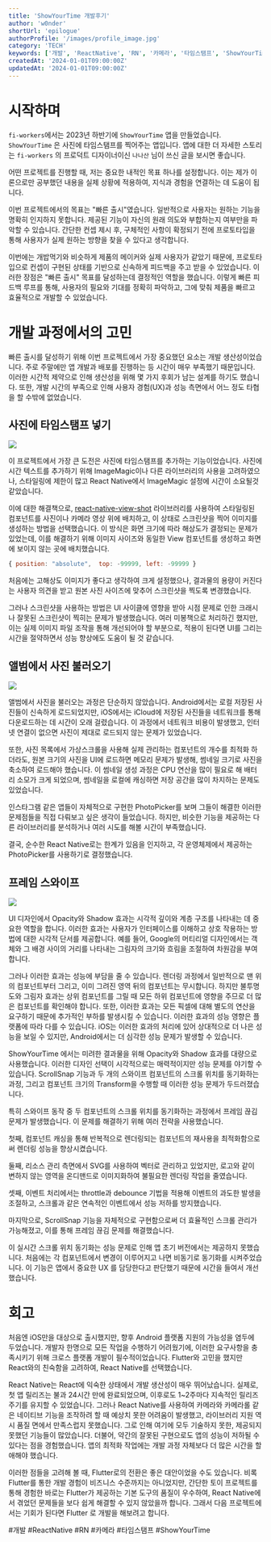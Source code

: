 ```yaml
---
title: 'ShowYourTime 개발후기'
author: 'w0nder'
shortUrl: 'epilogue'
authorProfile: '/images/profile_image.jpg'
category: 'TECH'
keywords: ['개발', 'ReactNative', 'RN', '카메라', '타임스탬프', 'ShowYourTime']
createdAt: '2024-01-01T09:00:00Z'
updatedAt: '2024-01-01T09:00:00Z'
---
```


<link-preview url="https://showyourti.me" title="Show Your Time" target="_blank" image="https://www.showyourti.me/images/og.png">
</link-preview>

# 시작하며

`fi-workers`에서는 2023년 하반기에 `ShowYourTime` 앱을 만들었습니다. `ShowYourTime` 은 사진에 타임스탬프를 찍어주는 앱입니다. 앱에 대한 더 자세한 스토리는 `fi-workers` 의 프로덕트 디자이너이신 `나나산` 님이 쓰신 글을 보시면 좋습니다.

<link-preview url="https://www.nanasan.co.kr/showyourtime-app-story/" title="INTJ와 INTJ가 2주 만에 만든 Show Your Time 앱 제작기" target="_blank" image="https://www.nanasan.co.kr/static/096e1edb9550b472bf19c0bd199e9fe0/e5166/nanasan.jpg">
</link-preview>

어떤 프로젝트를 진행할 때, 저는 중요한 내적인 목표 하나를 설정합니다. 이는 제가 이론으로만 공부했던 내용을 실제 상황에 적용하여, 지식과 경험을 연결하는 데 도움이 됩니다.

이번 프로젝트에서의 목표는 "빠른 출시"였습니다. 일반적으로 사용자는 원하는 기능을 명확히 인지하지 못합니다. 제공된 기능이 자신의 원래 의도와 부합하는지 여부만을 파악할 수 있습니다. 간단한 컨셉 제시 후, 구체적인 사항이 확정되기 전에 프로토타입을 통해 사용자가 실제 원하는 방향을 찾을 수 있다고 생각합니다.

이번에는 개밥먹기와 비슷하게 제품의 메이커와 실제 사용자가 같았기 때문에, 프로토타입으로 컨셉이 구현된 상태를 기반으로 신속하게 피드백을 주고 받을 수 있었습니다. 이러한 장점은 "빠른 출시" 목표를 달성하는데 결정적인 역할을 했습니다. 이렇게 빠른 피드백 루프를 통해, 사용자의 필요와 기대를 정확히 파악하고, 그에 맞춰 제품을 빠르고 효율적으로 개발할 수 있었습니다.

# 개발 과정에서의 고민

빠른 출시를 달성하기 위해 이번 프로젝트에서 가장 중요했던 요소는 개발 생산성이었습니다. 주로 주말에만 앱 개발과 배포를 진행하는 등 시간이 매우 부족했기 때문입니다. 이러한 시간적 제약으로 인해 생산성을 위해 몇 가지 후회가 남는 설계를 하기도 했습니다. 또한, 개발 시간의 부족으로 인해 사용자 경험(UX)과 성능 측면에서 어느 정도 타협을 할 수밖에 없었습니다.

## 사진에 타임스탬프 넣기

![](/posts/1/assets/fe9af87f16c040ada0139646b8e73641.jpg)

이 프로젝트에서 가장 큰 도전은 사진에 타임스탬프를 추가하는 기능이었습니다. 사진에 시간 텍스트를 추가하기 위해 ImageMagic이나 다른 라이브러리의 사용을 고려하였으나, 스타일링에 제한이 많고 React Native에서 ImageMagic 설정에 시간이 소요될것 같았습니다.

이에 대한 해결책으로, [react-native-view-shot](https://github.com/gre/react-native-view-shot) 라이브러리를 사용하여 스타일링된 컴포넌트를 사진이나 카메라 영상 위에 배치하고, 이 상태로 스크린샷을 찍어 이미지를 생성하는 방법을 선택했습니다. 이 방식은 화면 크기에 따라 해상도가 결정되는 문제가 있었는데, 이를 해결하기 위해 이미지 사이즈와 동일한 View 컴포넌트를 생성하고 화면에 보이지 않는 곳에 배치했습니다.

```jsx
{ position: "absolute",  top: -99999, left: -99999 }
```

처음에는 고해상도 이미지가 좋다고 생각하여 크게 설정했으나, 결과물의 용량이 커진다는 사용자 의견을 받고 원본 사진 사이즈에 맞추어 스크린샷을 찍도록 변경했습니다.

그러나 스크린샷을 사용하는 방법은 UI 사이클에 영향을 받아 시점 문제로 인한 크래시나 잘못된 스크린샷이 찍히는 문제가 발생했습니다. 여러 미봉책으로 처리하긴 했지만, 이는 실제 이미지 파일 조작을 통해 개선되어야 할 부분으로, 적용이 된다면 UI를 그리는 시간을 절약하면서 성능 향상에도 도움이 될 것 같습니다.

## 앨범에서 사진 불러오기

![](/posts/1/assets/fe9af87f16c040ada0139646b8e73642.png)

앨범에서 사진을 불러오는 과정은 단순하지 않았습니다. Android에서는 로컬 저장된 사진들이 신속하게 로드되었지만, iOS에서는 iCloud에 저장된 사진들을 네트워크를 통해 다운로드하는 데 시간이 오래 걸렸습니다. 이 과정에서 네트워크 비용이 발생했고, 인터넷 연결이 없으면 사진이 제대로 로드되지 않는 문제가 있었습니다.

또한, 사진 목록에서 가상스크롤을 사용해 실제 관리하는 컴포넌트의 개수를 최적화 하더라도, 원본 크기의 사진을 UI에 로드하면 메모리 문제가 발생해, 썸네일 크기로 사진을 축소하여 로드해야 했습니다. 이 썸네일 생성 과정은 CPU 연산을 많이 필요로 해 배터리 소모가 크게 되었으며, 썸네일을 로컬에 캐싱하면 저장 공간을 많이 차지하는 문제도 있었습니다.

인스타그램 같은 앱들이 자체적으로 구현한 PhotoPicker를 보며 그들이 해결한 이러한 문제점들을 직접 다뤄보고 싶은 생각이 들었습니다. 하지만, 비슷한 기능을 제공하는 다른 라이브러리를 분석하거나 여러 시도를 해볼 시간이 부족했습니다.

결국, 순수한 React Native로는 한계가 있음을 인지하고, 각 운영체제에서 제공하는 PhotoPicker를 사용하기로 결정했습니다.

## 프레임 스와이프

![](/posts/1/assets/fe9af87f16c040ada0139646b8e73644.webp)

UI 디자인에서 Opacity와 Shadow 효과는 시각적 깊이와 계층 구조를 나타내는 데 중요한 역할을 합니다. 이러한 효과는 사용자가 인터페이스를 이해하고 상호 작용하는 방법에 대한 시각적 단서를 제공합니다. 예를 들어, Google의 머티리얼 디자인에서는 객체와 그 배경 사이의 거리를 나타내는 그림자의 크기와 흐림을 조절하여 차원감을 부여합니다.

그러나 이러한 효과는 성능에 부담을 줄 수 있습니다. 렌더링 과정에서 일반적으로 맨 위의 컴포넌트부터 그리고, 이미 그려진 영역 뒤의 컴포넌트는 무시합니다. 하지만 불투명도와 그림자 효과는 상위 컴포넌트를 그릴 때 모든 하위 컴포넌트에 영향을 주므로 더 많은 컴포넌트를 확인해야 합니다. 또한, 이러한 효과는 모든 픽셀에 대해 별도의 연산을 요구하기 때문에 추가적인 부하를 발생시킬 수 있습니다. 이러한 효과의 성능 영향은 플랫폼에 따라 다를 수 있습니다. iOS는 이러한 효과의 처리에 있어 상대적으로 더 나은 성능을 보일 수 있지만, Android에서는 더 심각한 성능 문제가 발생할 수 있습니다.

ShowYourTime 에서는 미려한 결과물을 위해 Opacity와 Shadow 효과를 대량으로 사용했습니다. 이러한 디자인 선택이 시각적으로는 매력적이지만 성능 문제를 야기할 수 있습니다. ScrollSnap 기능과 두 개의 스와이프 컴포넌트의 스크롤 위치를 동기화하는 과정, 그리고 컴포넌트 크기의 Transform을 수행할 때 이러한 성능 문제가 두드러졌습니다.

특히 스와이프 동작 중 두 컴포넌트의 스크롤 위치를 동기화하는 과정에서 프레임 끊김 문제가 발생했습니다. 이 문제를 해결하기 위해 여러 전략을 사용했습니다.

첫째, 컴포넌트 캐싱을 통해 반복적으로 렌더링되는 컴포넌트의 재사용을 최적화함으로써 렌더링 성능을 향상시켰습니다.

둘째, 리소스 관리 측면에서 SVG를 사용하여 벡터로 관리하고 있었지만, 로고와 같이 변하지 않는 영역을 온디맨드로 이미지화하여 불필요한 렌더링 작업을 줄였습니다.

셋째, 이벤트 처리에서는 throttle과 debounce 기법을 적용해 이벤트의 과도한 발생을 조절하고, 스크롤과 같은 연속적인 이벤트에서 성능 저하를 방지했습니다.

마지막으로, ScrollSnap 기능을 자체적으로 구현함으로써 더 효율적인 스크롤 관리가 가능해졌고, 이를 통해 프레임 끊김 문제를 해결했습니다.

이 실시간 스크롤 위치 동기화는 성능 문제로 인해 앱 초기 버전에서는 제공하지 못했습니다. 처음에는 각 컴포넌트에서 변경이 이루어지고 나면 비동기로 동기화를 시켜주었습니다. 이 기능은 앱에서 중요한 UX 를 담당한다고 판단했기 때문에 시간을 들여서 개선했습니다.

# 회고

처음엔 iOS만을 대상으로 출시했지만, 향후 Android 플랫폼 지원의 가능성을 염두에 두었습니다. 개발자 한명으로 모든 작업을 수행하기 어려웠기에, 이러한 요구사항을 충족시키기 위해 크로스 플랫폼 개발이 필수적이었습니다. Flutter와 고민을 했지만 React와의 친숙함을 고려하여, React Native를 선택했습니다.

React Native는 React에 익숙한 상태에서 개발 생산성이 매우 뛰어났습니다. 실제로, 첫 앱 릴리즈는 불과 24시간 만에 완료되었으며, 이후로도 1\~2주마다 지속적인 릴리즈 주기를 유지할 수 있었습니다. 그러나 React Native를 사용하여 카메라와 카메라롤 같은 네이티브 기능을 조작하려 할 때 예상치 못한 어려움이 발생했고, 라이브러리 지원 역시 품질 면에서 만족스럽지 못했습니다. 그로 인해 여기에 모두 기술하지 못한, 제공되지 못했던 기능들이 많았습니다. 더불어, 약간의 잘못된 구현으로도 앱의 성능이 저하될 수 있다는 점을 경험했습니다. 앱의 최적화 작업에는 개발 과정 자체보다 더 많은 시간을 할애해야 했습니다.

이러한 점들을 고려해 볼 때, Flutter로의 전환은 좋은 대안이었을 수도 있습니다. 비록 Flutter를 통한 개발 경험이 비즈니스 수준까지는 아니었지만, 간단한 토이 프로젝트를 통해 경험한 바로는 Flutter가 제공하는 기본 도구의 품질이 우수하여, React Native에서 겪었던 문제들을 보다 쉽게 해결할 수 있지 않았을까 합니다. 그래서 다음 프로젝트에서는 기회가 된다면 Flutter 로 개발을 해보려고 합니다.

#개발 #ReactNative #RN #카메라 #타임스탬프 #ShowYourTime
